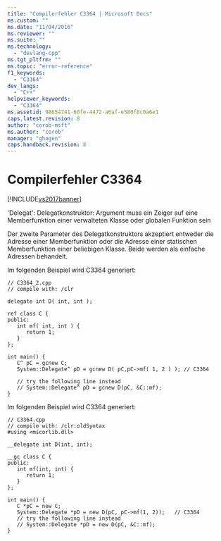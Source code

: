 ```yaml
---
title: "Compilerfehler C3364 | Microsoft Docs"
ms.custom: ""
ms.date: "11/04/2016"
ms.reviewer: ""
ms.suite: ""
ms.technology: 
  - "devlang-cpp"
ms.tgt_pltfrm: ""
ms.topic: "error-reference"
f1_keywords: 
  - "C3364"
dev_langs: 
  - "C++"
helpviewer_keywords: 
  - "C3364"
ms.assetid: 98654741-60fe-4472-a6af-e580f8c0a6e1
caps.latest.revision: 8
author: "corob-msft"
ms.author: "corob"
manager: "ghogen"
caps.handback.revision: 8
---
```

# Compilerfehler C3364
[!INCLUDE[vs2017banner](../../assembler/inline/includes/vs2017banner.md)]

'Delegat': Delegatkonstruktor: Argument muss ein Zeiger auf eine Memberfunktion einer verwalteten Klasse oder globalen Funktion sein  
  
 Der zweite Parameter des Delegatkonstruktors akzeptiert entweder die Adresse einer Memberfunktion oder die Adresse einer statischen Memberfunktion einer beliebigen Klasse.  Beide werden als einfache Adressen behandelt.  
  
 Im folgenden Beispiel wird C3364 generiert:  
  
```  
// C3364_2.cpp  
// compile with: /clr  
  
delegate int D( int, int );  
  
ref class C {  
public:  
   int mf( int, int ) {  
      return 1;  
   }  
};  
  
int main() {  
   C^ pC = gcnew C;  
   System::Delegate^ pD = gcnew D( pC,pC->mf( 1, 2 ) ); // C3364  
  
   // try the following line instead  
   // System::Delegate^ pD = gcnew D(pC, &C::mf);  
}  
```  
  
 Im folgenden Beispiel wird C3364 generiert:  
  
```  
// C3364.cpp  
// compile with: /clr:oldSyntax  
#using <mscorlib.dll>  
  
__delegate int D(int, int);  
  
__gc class C {  
public:  
   int mf(int, int) {  
      return 1;  
   }  
};  
  
int main() {  
   C *pC = new C;  
   System::Delegate *pD = new D(pC, pC->mf(1, 2));   // C3364  
   // try the following line instead  
   // System::Delegate *pD = new D(pC, &C::mf);  
}  
```